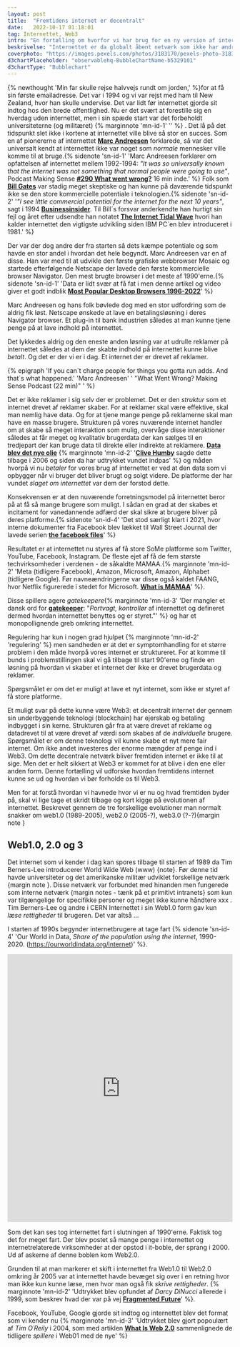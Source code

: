 ```yaml
---
layout: post
title:  "Fremtidens internet er decentralt"
date:   2022-10-17 01:18:01
tag: Internettet, Web3
intro: "En fortælling om hvorfor vi har brug for en ny version af internettet: om hvordan det blev til og om hvad det kan blive til."
beskrivelse: "Internettet er da globalt åbent netværk som ikke har ændret sig synderligt siden sin undfangelse for godt 30 år siden? Jo og nej.  Problemet er at vores nuværende internet har udviklet sig til teknisk set at være kontrolleret af nogle få store virksomheder, hvis mål ikke stemmer overens med det offentlige gode. Der er behov for en ny version af internettet, som er strukturelt anderledes. Et decentralt internet hvor folk ejer deres eget data. Web3 (som det kaldes) er her allerede og på trods den store (legitime) skepsis er det livsnødvendigt at det offentlig deltager i opbygningen af fremtidens internet. De stater der gør det, vil ligge kimen til at vinde blandt fremtidens digitale tekstater"
coverphoto: "https://images.pexels.com/photos/3183170/pexels-photo-3183170.jpeg?w=640"
d3chartPlaceholder: "observablehq-BubbleChartName-b5329101"
d3chartType: "Bubblechart"
---
```


{% newthought 'Min far skulle rejse halvvejs rundt om jorden,' %}for at få sin første emailadresse. Det var i 1994 og vi var rejst med ham til New Zealand, hvor han skulle undervise. Det var lidt før internettet gjorde sit indtog hos den brede offentlighed. Nu er det svært at forestille sig en hverdag uden internettet, men i sin spæde start var det forbeholdt universiteterne (og militæret) {% marginnote 'mn-id-1' '' %} . Det lå på det tidspunkt slet ikke i kortene at internettet ville blive så stor en succes. Som en af pionererne af internettet **[Marc Andreesen](https://en.wikipedia.org/wiki/Marc_Andreessen)** forklarede, så var det universalt kendt at internettet ikke var noget som *normale* mennesker ville komme til at bruge.{% sidenote 'sn-id-1' 'Marc Andreesen forklarer om opfattelsen af internettet mellem 1992-1994: *"It was so universally known that the internet was not something that normal people were going to use"*, Podcast Making Sense **[#290 What went wrong?](https://www.samharris.org/podcasts/making-sense-episodes/290-what-went-wrong)** 16 min inde.' %} Folk som **[Bill Gates](https://en.wikipedia.org/wiki/Bill_Gates)** var stadig meget skeptiske og han kunne på daværende tidspunkt ikke se den store kommercielle potentiale i teknologien.{% sidenote 'sn-id-2' '*"I see little commercial potential for the internet for the next 10 years"*, sagt i 1994 **[Businessinsider](https://www.businessinsider.com/the-dumbest-things-bill-gates-ever-said-2016-4)**. Til Bill´s forsvar anderkendte han hurtigt sin fejl og året efter udsendte han notatet **[The Internet Tidal Wave](https://lettersofnote.com/2011/07/22/the-internet-tidal-wave/)** hvori han kalder internettet den vigtigste udvikling siden IBM PC´en blev introduceret i 1981.' %} 

Der var der dog andre der fra starten så dets kæmpe potentiale og som havde en stor andel i hvordan det hele begyndt. Marc Andreesen var en af disse. Han var med til at udvikle den første grafiske webbrowser Mosaic og startede efterfølgende Netscape der lavede den første kommercielle browser Navigator. Den mest brugte browser i det meste af 1990'erne.{% sidenote 'sn-id-1' 'Data er lidt svær at få fat i men denne artikel og video giver et godt indblik **[Most Popular Desktop Browsers 1996-2022](https://statisticsanddata.org/data/most-popular-browser-1996-2021/)**' %}
 <!-- {% marginnote 'mn-id-2' 'ironisk nok var det Microsoft der med Internet Explorer i 1998 blev den mest brugte browser (de blev samme år sagsøgt for antitrust law, fordi de ) ' %} .
  -->
Marc Andreesen og hans folk bøvlede dog med en stor udfordring som de aldrig fik løst. Netscape ønskede at lave en betalingsløsning i deres Navigator browser. Et plug-in til bank industrien således at man kunne tjene penge på at lave indhold på internettet. 

Det lykkedes aldrig og den eneste anden løsning var at udrulle reklamer på internettet således at dem der skabte indhold på internettet kunne blive *betalt*. Og det er der vi er i dag. Et internet der er drevet af reklamer. 

{% epigraph 'If you can´t charge people for things you gotta run adds. And that´s what happened.' 'Marc Andreesen' ' "What Went Wrong? Making Sense Podcast (22 min)" ' %}

Det er ikke reklamer i sig selv der er problemet. Det er den *struktur* som et internet drevet af reklamer skaber. For at reklamer skal være effektive, skal man nemlig have data. Og for at tjene mange penge på reklamerne skal man have en masse brugere. Strukturen på vores nuværende internet handler om at skabe så meget interaktion som mulig, overvåge disse interaktioner således at får meget og kvalitativ brugerdata der kan sælges til en tredjepart der kan bruge data til direkte eller indirekte at reklamere. **[Data blev det nye olie](https://www.theguardian.com/technology/2013/aug/23/tech-giants-data)** {% marginnote 'mn-id-2' '**[Clive Humby](https://en.wikipedia.org/wiki/Clive_Humby)** sagde dette tilbage i 2006 og siden da har udtrykket vundet indpas' %} og måden hvorpå vi nu *betaler* for vores brug af internettet er ved at den data som vi opbygger når vi bruger det bliver brugt og solgt videre. De platforme der har vundet *slaget om internettet* var dem der forstod dette. 

Konsekvensen er at den nuværende forretningsmodel på internettet beror på at få så mange brugere som muligt. I sådan en grad at der skabes et incitament for vanedannende adfærd der skal sikre at brugere bliver på deres platforme.{% sidenote 'sn-id-4' 'Det stod særligt klart i 2021, hvor interne  dokumenter fra Facebook blev lækket til Wall Street Journal der lavede serien **[the facebook files](https://www.wsj.com/articles/the-facebook-files-11631713039?)**' %} 

Resultatet er at internettet nu styres af få store SoMe platforme som Twitter, YouTube, Facebook, Instagram. De fleste ejet af få de fem største techvirksomheder i verdenen - de såkaldte MAMAA.{% marginnote 'mn-id-2' 'Meta (tidligere Facebook), Amazon, Microsoft, Amazon, Alphabet (tidligere Google). Før navneændringerne var disse også kaldet FAANG, hvor Netflix figurerede i stedet for Microsoft. **[What is MAMAA](https://mountaintimes.info/what-is-mamaa/)**' %}. 

Disse spillere agere *gatekeepere*{% marginnote 'mn-id-3' 'Der mangler et dansk ord for **[gatekeeper](https://denstoredanske.lex.dk/gatekeeper)**: "*Portvagt, kontrollør* af internettet og defineret dermed hvordan internettet benyttes og er styret."' %} og har et monopollignende greb omkring internettet. 

Regulering har kun i nogen grad hjulpet {% marginnote 'mn-id-2' 'regulering' %} men sandheden er at det er symptomhandling for et større problem i den måde hvorpå vores internet er struktureret. For at komme til bunds i problemstillingen skal vi gå tilbage til start 90'erne og finde en løsning på hvordan vi skaber et internet der ikke er drevet brugerdata og reklamer.  

Spørgsmålet er om det er muligt at lave et nyt internet, som ikke er styret af få store platforme. 

Et muligt svar på dette kunne være Web3: et decentralt internet der gennem sin underbyggende teknologi (blockchain) har ejerskab og betaling indbygget i sin kerne. Strukturen går fra at være drevet af reklame og datadrevet til at være drevet af værdi som skabes af de *individuelle* brugere. Spørgsmålet er om denne teknologi vil kunne skabe et nyt mere fair internet. Om ikke andet investeres der enorme mængder af penge ind i Web3. Om dette decentrale netværk bliver fremtiden internet er ikke til at sige. Men det er helt sikkert at Web3 er kommet for at blive i den ene eller anden form. Denne fortælling vil udforske hvordan fremtidens internet kunne se ud og hvordan vi bør forholde os til Web3.  

Men for at forstå hvordan vi havnede hvor vi er nu og hvad fremtiden byder på, skal vi lige tage et skridt tilbage og kort kigge på evolutionen af internettet. Beskrevet gennem de tre forskellige evolutioner man normalt snakker om web1.0 (1989-2005), web2.0 (2005-?), web3.0 (?-?){margin note } 

## Web1.0, 2.0 og 3
Det internet som vi kender i dag kan spores tilbage til starten af 1989 da Tim Berners-Lee introducerer World Wide Web (www) {note}. Før denne tid havde universiteter og det amerikanske militær udviklet forskellige netværk {margin note }. Disse netværk var forbundet med hinanden men fungerede som interne netværk {margin notes - tænk på et primitivt intranets} som kun var tilgængelige for specifikke personer og meget ikke kunne håndtere xxx . Tim Berners-Lee og andre i CERN 
Internettet i sin Web1.0 form gav kun *læse rettigheder* til brugeren. Det var altså ... 

I starten af 1990s begynder internetbrugere at tage fart {% sidenote 'sn-id-4' 'Our World in Data, *Share of the population using the internet*, 1990-2020. (https://ourworldindata.org/internet)' %}. 

<p>
<iframe src="https://ourworldindata.org/grapher/share-of-individuals-using-the-internet?country=South+Asia~North+America~Sub-Saharan+Africa~East+Asia+and+Pacific~Middle+East+and+North+Africa~Europe+and+Central+Asia~Latin+America+and+Caribbean~DNK" loading="lazy" style="width: 100%; height: 600px; border: 0px none;"></iframe>
</p>

Som det kan ses tog internettet fart i slutningen af 1990'erne. Faktisk tog det for meget fart. Der blev postet så mange penge i internettet og internetrelaterede virksomheder at der opstod i it-boble, der sprang i 2000. 
Ud af askerne af denne boblen kom Web2.0.  

Grunden til at man markerer et skift i internettet fra Web1.0 til Web2.0 omkring år 2005 var at internettet havde bevæget sig over i en retning hvor man ikke kun kunne læse, men hvor man også fik *skrive rettigheder*. {% marginnote 'mn-id-2' 'Udtrykket blev opfundet af *Darcy DiNucci* allerede i 1999, som beskrev hvad der var på vej **[Fragmented Future](http://darcyd.com/fragmented_future.pdf)**' %}.

Facebook, YouTube, Google gjorde sit indtog og internettet blev det format som vi kender nu {% marginnote 'mn-id-3' 'Udtrykket blev gjort popoulært af *Tim O´Reily* i 2004, som med artiklen **[What Is Web 2.0](https://www.oreilly.com/pub/a/web2/archive/what-is-web-20.html)** sammenlignede de tidligere *spillere* i Web01 med de nye' %}



